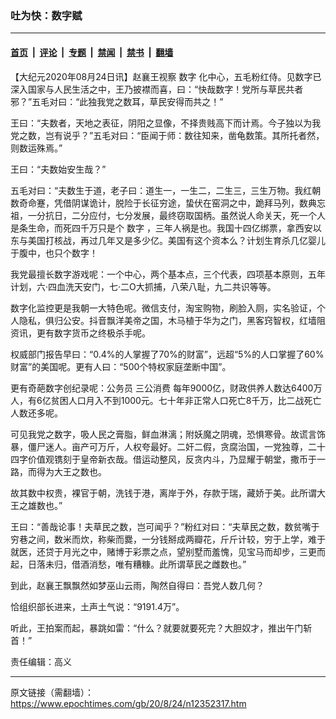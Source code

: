 ### 吐为快：数字赋

---

#### [首页](../../../..?n12352317) &nbsp;|&nbsp; [评论](../../../../../epoch-comment?n12352317) &nbsp;|&nbsp; [专题](../../../../../epoch-special?n12352317) &nbsp;|&nbsp; [禁闻](../../../../../epoch-news?n12352317) &nbsp;|&nbsp; [禁书](../../../../../books?n12352317) &nbsp;|&nbsp; [翻墙](https://github.com/gfw-breaker/nogfw/blob/master/README.md?n12352317)


<div class="post_content" id="artbody" itemprop="articleBody">
 <!-- article content begin -->
 <p>
  【大纪元2020年08月24日讯】赵襄王视察
  <ok href="https://www.epochtimes.com/gb/tag/%E6%95%B0%E5%AD%97.html">
   数字
  </ok>
  化中心，五毛粉红侍。见数字已深入国家与人民生活之中，王乃披襟而喜，曰：“快哉数字！党所与草民共者邪？”五毛对曰：“此独我党之数耳，草民安得而共之！”
 </p>
 <p>
  王曰：“夫数者，天地之表征，阴阳之显像，不择贵贱高下而计焉。今子独以为我党之数，岂有说乎？”五毛对曰：“臣闻于师：数往知来，凿龟数策。其所托者然，则数运殊焉。”
 </p>
 <p>
  王曰：“夫数始安生哉？”
 </p>
 <p>
  五毛对曰：“夫数生于道，老子曰：道生一，一生二，二生三，三生万物。我红朝数奇命蹇，凭借阴谋诡计，脱险于长征穷途，蛰伏在窑洞之中，跪拜马列，数典忘祖，一分抗日，二分应付，七分发展，最终窃取国柄。虽然说人命关天，死一个人是条生命，而死四千万只是个
  <ok href="https://www.epochtimes.com/gb/tag/%E6%95%B0%E5%AD%97.html">
   数字
  </ok>
  ，三年人祸是也。我国十四亿绑票，拿西安以东与美国打核战，再过几年又是多少亿。美国有这个资本么？计划生育杀几亿婴儿于腹中，也只个数字！
 </p>
 <p>
  我党最擅长数字游戏呢：一个中心，两个基本点，三个代表，四项基本原则，五年计划，六·四血洗天安门，七·二O大抓捕，八荣八耻，九二共识等等。
 </p>
 <p>
  数字化监控更是我朝一大特色呢。微信支付，淘宝购物，刷脸入厕，实名验证，个人隐私，俱归公安。抖音飘洋美帝之国，木马植于华为之门，黑客窍智权，红墙阻资讯，更有数字货币之终极杀手呢。
 </p>
 <p>
  权威部门报告早曰：“0.4%的人掌握了70%的财富”，远超“5%的人口掌握了60%财富”的美国呢。更有人曰：“500个特权家庭垄断中国”。
 </p>
 <p>
  更有奇葩数字创纪录呢：公务员
  <ok href="https://www.epochtimes.com/gb/tag/%E4%B8%89%E5%85%AC%E6%B6%88%E8%B4%B9.html">
   三公消费
  </ok>
  每年9000亿，财政供养人数达6400万人，有6亿贫困人口月入不到1000元。七十年非正常人口死亡8千万，比二战死亡人数还多呢。
 </p>
 <p>
  可见我党之数字，吸人民之膏脂，鲜血淋漓；附妖魔之阴魂，恐惧寒骨。故谎言饰暴，僵尸迷人。亩产可万斤，人权夸最好。二奸二假，贪腐治国，一党独尊，二十四字价值观镌刻于皇帝新衣哉。借运动整风，反贪内斗，乃显耀于朝堂，撒币于一路，而得为大王之数也。
 </p>
 <p>
  故其数中权贵，裸官于朝，洗钱于港，离岸于外，存款于瑞，藏娇于美。此所谓大王之雄数也。”
 </p>
 <p>
  王曰：“善哉论事！夫草民之数，岂可闻乎？”粉红对曰：“夫草民之数，数贫嘴于穷巷之间，数米而炊，称柴而爨，一分钱掰成两瓣花，斤斤计较，穷于上学，难于就医，还贷于月光之中，赌博于彩票之点，望别墅而羞愧，见宝马而却步，三更而起，日落未归，借酒消愁，唯有糟糠。此所谓草民之雌数也。”
 </p>
 <p>
  到此，赵襄王飘飘然如梦巫山云雨，陶然自得曰：吾党人数几何？
 </p>
 <p>
  恰组织部长进来，土声土气说：“9191.4万”。
 </p>
 <p>
  听此，王拍案而起，暴跳如雷：“什么？就要就要死完？大胆奴才，推出午门斩首！”
 </p>
 <p>
  责任编辑：高义
 </p>
 <!-- article content end -->
 <div id="below_article_ad">
 </div>
</div>


---

原文链接（需翻墙）：https://www.epochtimes.com/gb/20/8/24/n12352317.htm
